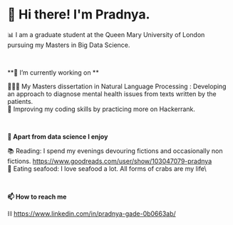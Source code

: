 # 👋 Hi there! I'm Pradnya. 

📊 I am a graduate student at the Queen Mary University of London pursuing my Masters in Big Data Science.
<p>&nbsp;</p> 

**🔭 I’m currently working on **

🙇🏻‍♀️ My Masters dissertation in Natural Language Processing : Developing an approach to diagnose mental health issues from texts written by the patients.\
🔧 Improving my coding skills by practicing more on Hackerrank.
<p>&nbsp;</p>  

**🫶 Apart from data science I enjoy**
 
📚 Reading: I spend my evenings devouring fictions and occasionally non fictions. https://www.goodreads.com/user/show/103047079-pradnya \
🦀 Eating seafood: I love seafood a lot. All forms of crabs are my life\
  <p>&nbsp;</p>

**📫 How to reach me**

⛓ https://www.linkedin.com/in/pradnya-gade-0b0663ab/ 

<!--
**pradnyag/pradnyag** is a ✨ _special_ ✨ repository because its `README.md` (this file) appears on your GitHub profile.
--->
